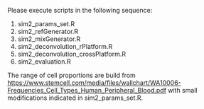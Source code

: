 Please execute scripts in the following sequence: 

1. sim2_params_set.R
2. sim2_refGenerator.R
3. sim2_mixGenerator.R 
4. sim2_deconvolution_rPlatform.R 
5. sim2_deconvolution_crossPlatform.R 
6. sim2_evaluation.R

The range of cell proportions are build from https://www.stemcell.com/media/files/wallchart/WA10006-Frequencies_Cell_Types_Human_Peripheral_Blood.pdf with small modifications indicated in sim2_params_set.R. 
